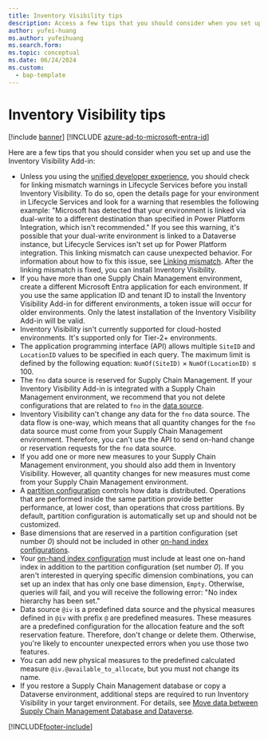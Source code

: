 ```yaml
---
title: Inventory Visibility tips
description: Access a few tips that you should consider when you set up and use the Inventory Visibility Add-in, including tips about Microsoft Entra environments.
author: yufei-huang
ms.author: yufeihuang
ms.search.form: 
ms.topic: conceptual
ms.date: 06/24/2024
ms.custom: 
  - bap-template
---
```


# Inventory Visibility tips

[!include [banner](../includes/banner.md)]
[!INCLUDE [azure-ad-to-microsoft-entra-id](../../includes/azure-ad-to-microsoft-entra-id.md)]

Here are a few tips that you should consider when you set up and use the Inventory Visibility Add-in:

- Unless you using the [unified developer experience](/power-platform/developer/unified-experience/finance-operations-dev-overview), you should check for linking mismatch warnings in Lifecycle Services before you install Inventory Visibility. To do so, open the details page for your environment in Lifecycle Services and look for a warning that resembles the following example: "Microsoft has detected that your environment is linked via dual-write to a different destination than specified in Power Platform Integration, which isn't recommended." If you see this warning, it's possible that your dual-write environment is linked to a Dataverse instance, but Lifecycle Services isn't set up for Power Platform integration. This linking mismatch can cause unexpected behavior. For information about how to fix this issue, see [Linking mismatch](../../fin-ops-core/dev-itpro/data-entities/dual-write/lcs-setup.md#linking-mismatch). After the linking mismatch is fixed, you can install Inventory Visibility.
- If you have more than one Supply Chain Management environment, create a different Microsoft Entra application for each environment. If you use the same application ID and tenant ID to install the Inventory Visibility Add-in for different environments, a token issue will occur for older environments. Only the latest installation of the Inventory Visibility Add-in will be valid.
- Inventory Visibility isn't currently supported for cloud-hosted environments. It's supported only for Tier-2+ environments.
- The application programming interface (API) allows multiple `SiteID` and `LocationID` values to be specified in each query. The maximum limit is defined by the following equation: `NumOf(SiteID)` &times; `NumOf(LocationID)` &le; 100.
- The `fno` data source is reserved for Supply Chain Management. If your Inventory Visibility Add-in is integrated with a Supply Chain Management environment, we recommend that you not delete configurations that are related to `fno` in the [data source](inventory-visibility-configuration.md#data-source-configuration).
- Inventory Visibility can't change any data for the `fno` data source. The data flow is one-way, which means that all quantity changes for the `fno` data source must come from your Supply Chain Management environment. Therefore, you can't use the API to send on-hand change or reservation requests for the `fno` data source.
- If you add one or more new measures to your Supply Chain Management environment, you should also add them in Inventory Visibility. However, all quantity changes for new measures must come from your Supply Chain Management environment.
- A [partition configuration](inventory-visibility-power-platform.md#data-partition) controls how data is distributed. Operations that are performed inside the same partition provide better performance, at lower cost, than operations that cross partitions. By default, partition configuration is automatically set up and should not be customized.
- Base dimensions that are reserved in a partition configuration (set number *0*) should not be included in other [on-hand index configurations](inventory-visibility-power-platform.md#index).
- Your [on-hand index configuration](inventory-visibility-power-platform.md#index) must include at least one on-hand index in addition to the partition configuration (set number *0*). If you aren't interested in querying specific dimension combinations, you can set up an index that has only one base dimension, `Empty`. Otherwise, queries will fail, and you will receive the following error: "No index hierarchy has been set."
- Data source `@iv` is a predefined data source and the physical measures defined in `@iv` with prefix `@` are predefined measures. These measures are a predefined configuration for the allocation feature and the soft reservation feature. Therefore, don't change or delete them. Otherwise, you're likely to encounter unexpected errors when you use those two features.
- You can add new physical measures to the predefined calculated measure `@iv.@available_to_allocate`, but you must not change its name.
- If you restore a Supply Chain Management database or copy a Dataverse environment, additional steps are required to run Inventory Visibility in your target environment. For details, see [Move data between Supply Chain Management Database and Dataverse](inventory-visibility-setup.md#move-data).

[!INCLUDE[footer-include](../../includes/footer-banner.md)]

